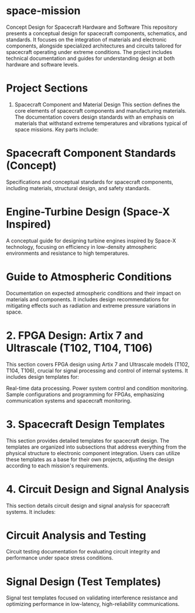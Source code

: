 # space-mission
Concept Design for Spacecraft Hardware and Software
This repository presents a conceptual design for spacecraft components, schematics, and standards. It focuses on the integration of materials and electronic components, alongside specialized architectures and circuits tailored for spacecraft operating under extreme conditions. The project includes technical documentation and guides for understanding design at both hardware and software levels.

# Project Sections
1. Spacecraft Component and Material Design
This section defines the core elements of spacecraft components and manufacturing materials. The documentation covers design standards with an emphasis on materials that withstand extreme temperatures and vibrations typical of space missions. Key parts include:

# Spacecraft Component Standards (Concept)
Specifications and conceptual standards for spacecraft components, including materials, structural design, and safety standards.

# Engine-Turbine Design (Space-X Inspired)
A conceptual guide for designing turbine engines inspired by Space-X technology, focusing on efficiency in low-density atmospheric environments and resistance to high temperatures.

# Guide to Atmospheric Conditions
Documentation on expected atmospheric conditions and their impact on materials and components. It includes design recommendations for mitigating effects such as radiation and extreme pressure variations in space.

# 2. FPGA Design: Artix 7 and Ultrascale (T102, T104, T106)
This section covers FPGA design using Artix 7 and Ultrascale models (T102, T104, T106), crucial for signal processing and control of internal systems. It includes design templates for:

Real-time data processing.
Power system control and condition monitoring.
Sample configurations and programming for FPGAs, emphasizing communication systems and spacecraft monitoring.

# 3. Spacecraft Design Templates
This section provides detailed templates for spacecraft design. The templates are organized into subsections that address everything from the physical structure to electronic component integration. Users can utilize these templates as a base for their own projects, adjusting the design according to each mission's requirements.

# 4. Circuit Design and Signal Analysis
This section details circuit design and signal analysis for spacecraft systems. It includes:

# Circuit Analysis and Testing
Circuit testing documentation for evaluating circuit integrity and performance under space stress conditions.

# Signal Design (Test Templates)
Signal test templates focused on validating interference resistance and optimizing performance in low-latency, high-reliability communications.


